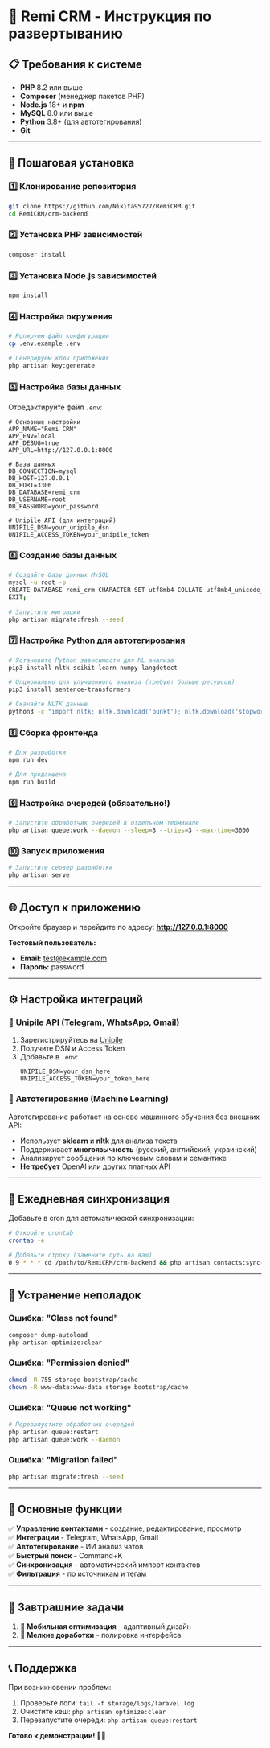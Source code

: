 # 🚀 Remi CRM - Инструкция по развертыванию

## 📋 Требования к системе

- **PHP** 8.2 или выше
- **Composer** (менеджер пакетов PHP)
- **Node.js** 18+ и **npm**
- **MySQL** 8.0 или выше
- **Python** 3.8+ (для автотегирования)
- **Git**

---

## 🔧 Пошаговая установка

### 1️⃣ **Клонирование репозитория**

```bash
git clone https://github.com/Nikita95727/RemiCRM.git
cd RemiCRM/crm-backend
```

### 2️⃣ **Установка PHP зависимостей**

```bash
composer install
```

### 3️⃣ **Установка Node.js зависимостей**

```bash
npm install
```

### 4️⃣ **Настройка окружения**

```bash
# Копируем файл конфигурации
cp .env.example .env

# Генерируем ключ приложения
php artisan key:generate
```

### 5️⃣ **Настройка базы данных**

Отредактируйте файл `.env`:

```env
# Основные настройки
APP_NAME="Remi CRM"
APP_ENV=local
APP_DEBUG=true
APP_URL=http://127.0.0.1:8000

# База данных
DB_CONNECTION=mysql
DB_HOST=127.0.0.1
DB_PORT=3306
DB_DATABASE=remi_crm
DB_USERNAME=root
DB_PASSWORD=your_password

# Unipile API (для интеграций)
UNIPILE_DSN=your_unipile_dsn
UNIPILE_ACCESS_TOKEN=your_unipile_token
```

### 6️⃣ **Создание базы данных**

```bash
# Создайте базу данных MySQL
mysql -u root -p
CREATE DATABASE remi_crm CHARACTER SET utf8mb4 COLLATE utf8mb4_unicode_ci;
EXIT;

# Запустите миграции
php artisan migrate:fresh --seed
```

### 7️⃣ **Настройка Python для автотегирования**

```bash
# Установите Python зависимости для ML анализа
pip3 install nltk scikit-learn numpy langdetect

# Опционально для улучшенного анализа (требует больше ресурсов)
pip3 install sentence-transformers

# Скачайте NLTK данные
python3 -c "import nltk; nltk.download('punkt'); nltk.download('stopwords')"
```

### 8️⃣ **Сборка фронтенда**

```bash
# Для разработки
npm run dev

# Для продакшена
npm run build
```

### 9️⃣ **Настройка очередей (обязательно!)**

```bash
# Запустите обработчик очередей в отдельном терминале
php artisan queue:work --daemon --sleep=3 --tries=3 --max-time=3600
```

### 🔟 **Запуск приложения**

```bash
# Запустите сервер разработки
php artisan serve
```

---

## 🌐 Доступ к приложению

Откройте браузер и перейдите по адресу: **http://127.0.0.1:8000**

**Тестовый пользователь:**
- **Email:** test@example.com
- **Пароль:** password

---

## ⚙️ Настройка интеграций

### 📱 **Unipile API (Telegram, WhatsApp, Gmail)**

1. Зарегистрируйтесь на [Unipile](https://unipile.com)
2. Получите DSN и Access Token
3. Добавьте в `.env`:
   ```env
   UNIPILE_DSN=your_dsn_here
   UNIPILE_ACCESS_TOKEN=your_token_here
   ```

### 🤖 **Автотегирование (Machine Learning)**

Автотегирование работает на основе машинного обучения без внешних API:
- Использует **sklearn** и **nltk** для анализа текста
- Поддерживает **многоязычность** (русский, английский, украинский)
- Анализирует сообщения по ключевым словам и семантике
- **Не требует** OpenAI или других платных API

---

## 🔄 Ежедневная синхронизация

Добавьте в cron для автоматической синхронизации:

```bash
# Откройте crontab
crontab -e

# Добавьте строку (замените путь на ваш)
0 9 * * * cd /path/to/RemiCRM/crm-backend && php artisan contacts:sync-all >> /dev/null 2>&1
```

---

## 🚨 Устранение неполадок

### **Ошибка: "Class not found"**
```bash
composer dump-autoload
php artisan optimize:clear
```

### **Ошибка: "Permission denied"**
```bash
chmod -R 755 storage bootstrap/cache
chown -R www-data:www-data storage bootstrap/cache
```

### **Ошибка: "Queue not working"**
```bash
# Перезапустите обработчик очередей
php artisan queue:restart
php artisan queue:work --daemon
```

### **Ошибка: "Migration failed"**
```bash
php artisan migrate:fresh --seed
```

---

## 📱 Основные функции

✅ **Управление контактами** - создание, редактирование, просмотр  
✅ **Интеграции** - Telegram, WhatsApp, Gmail  
✅ **Автотегирование** - ИИ анализ чатов  
✅ **Быстрый поиск** - Command+K  
✅ **Синхронизация** - автоматический импорт контактов  
✅ **Фильтрация** - по источникам и тегам  

---

## 🎯 Завтрашние задачи

1. **📱 Мобильная оптимизация** - адаптивный дизайн
2. **🔧 Мелкие доработки** - полировка интерфейса

---

## 📞 Поддержка

При возникновении проблем:
1. Проверьте логи: `tail -f storage/logs/laravel.log`
2. Очистите кеш: `php artisan optimize:clear`
3. Перезапустите очереди: `php artisan queue:restart`

**Готово к демонстрации! 🚀✨**
